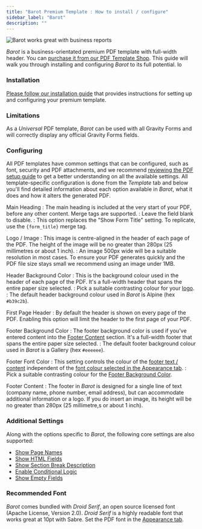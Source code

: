 ```yaml
---
title: "Barot Premium Template : How to install / configure"
sidebar_label: "Barot"
description: ""
---
```


![Barot works great with business reports](https://resources.gravitypdf.com/uploads/edd/2017/03/cover-image-3-1000x665.png)

*Barot* is a business-orientated premium PDF template with full-width header. You can [purchase it from our PDF Template Shop](https://gravitypdf.com/shop/barot/). This guide will walk you through installing and configuring *Barot* to its full potential. lo

### Installation

[Please follow our installation guide](shop-installing-upgrading-premium-templates.md) that provides instructions for setting up and configuring your premium template.

### Limitations

As a *Universal* PDF template, *Barot* can be used with all Gravity Forms and will correctly display any official Gravity Forms fields.

### Configuring

All PDF templates have common settings that can be configured, such as font, security and PDF attachments, and we recommend [reviewing the PDF setup guide](user-setup-pdf.md) to get a better understanding on all the available settings. All template-specific configuration is done from the *Template* tab and below you'll find detailed information about each option available in *Barot*, what it does and how it alters the generated PDF.

Main Heading
:    The main heading is included at the very start of your PDF, before any other content. Merge tags are supported.
:    Leave the field blank to disable.
:    This option replaces the "Show Form Title" setting. To replicate, use the `{form_title}` merge tag.

Logo / Image
:    This image is centre-aligned in the header of each page of the PDF. The height of the image will be no greater than 280px (25 millimetres or about 1 inch).
:    An image 500px wide will be a suitable resolution in most cases. To ensure your PDF generates quickly and the PDF file size stays small we recommend using an image under 1MB.

Header Background Color
:    This is the background colour used in the header of each page of the PDF. It's a full-width header that spans the entire paper size selected.
:    Pick a suitable contrasting colour for your [logo](#logo).
:    The default header background colour used in *Barot* is Alpine (hex `#b39c2b`).

First Page Header
:    By default the header is shown on every page of the PDF. Enabling this option will limit the header to the first page of your PDF.

Footer Background Color
:    The footer background color is used if you've entered content into the [Footer Content](#footer-content) section. It's a full-width footer that spans the entire paper size selected.
:    The default footer background colour used in *Barot* is a Gallery (hex `#eeeeee`).

Footer Font Color
:    This setting controls the colour of the [footer text / content](#footer-content) independent of the [font colour selected in the Appearance tab](user-setup-pdf.md#font-colour).
:    Pick a suitable contrasting colour for the [Footer Background Color](#footer-background-color).

Footer Content
:    The footer in *Barot* is designed for a single line of text (company name, phone number, email address), but can accommodate additional information or a logo. If you do insert an image, its height will be no greater than 280px (25 millimetre,s or about 1 inch).

### Additional Settings

Along with the options specific to *Barot*, the following core settings are also supported:

* [Show Page Names](user-setup-pdf.md#show-page-names)
* [Show HTML Fields](user-setup-pdf.md#show-html-fields)
* [Show Section Break Description](user-setup-pdf.md#show-section-break-description)
* [Enable Conditional Logic](user-setup-pdf.md#enable-conditional-logic)
* [Show Empty Fields](user-setup-pdf.md#show-empty-fields)

### Recommended Font

*Barot* comes bundled with *Droid Serif*, an open source licensed font (Apache License, Version 2.0). *Droid Serif* is a highly readable font that works great at 10pt with Sabre. Set the PDF font in the [Appearance tab](user-setup-pdf.md#appearance-tab).
